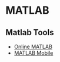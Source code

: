 # MATLAB

## Matlab Tools

- [Online MATLAB](https://matlab.mathworks.com/)
- [MATLAB Mobile](https://www.mathworks.com/products/matlab-mobile.html)

